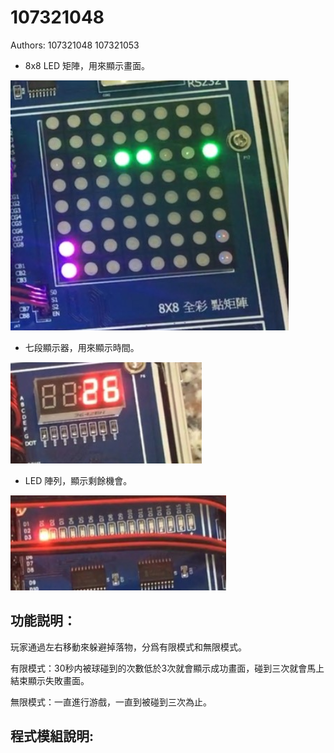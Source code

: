# 107321048

Authors: 107321048 107321053


* 8x8 LED 矩陣，用來顯示畫面。

![](https://github.com/107321048/107321048/blob/master/1.png)

* 七段顯示器，用來顯示時間。

![](https://github.com/107321048/107321048/blob/master/3.png)

* LED 陣列，顯示剩餘機會。

![](https://github.com/107321048/107321048/blob/master/2.png)



## 功能説明：

  玩家通過左右移動來躲避掉落物，分爲有限模式和無限模式。
  
  有限模式：30秒内被球碰到的次數低於3次就會顯示成功畫面，碰到三次就會馬上結束顯示失敗畫面。
  
  無限模式：一直進行游戲，一直到被碰到三次為止。
  
  
## 程式模組說明:

  
